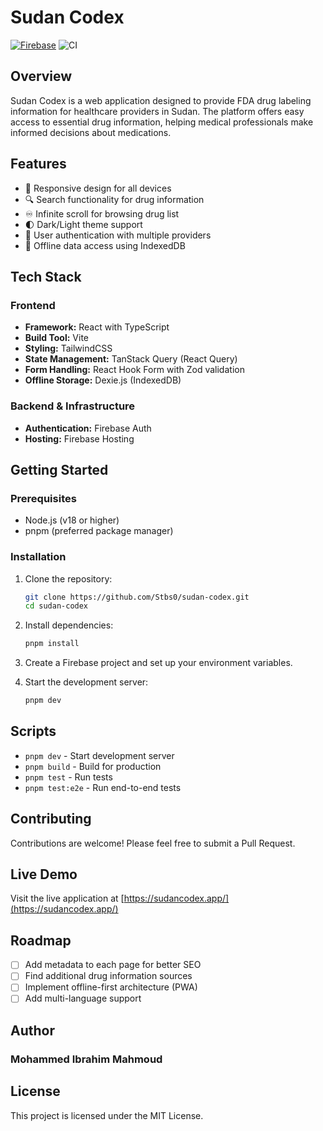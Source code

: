 # Sudan Codex

[![Firebase](https://img.shields.io/badge/Firebase-hosted-brightgreen?logo=firebase)](https://sudancodex.app)
![CI](https://github.com/stbs0/sudan-codex/actions/workflows/firebase-hosting-merge.yml/badge.svg)

## Overview

Sudan Codex is a web application designed to provide FDA drug labeling information for healthcare providers in Sudan. The platform offers easy access to essential drug information, helping medical professionals make informed decisions about medications.

## Features

- 📱 Responsive design for all devices
- 🔍 Search functionality for drug information
- ♾️ Infinite scroll for browsing drug list
- 🌓 Dark/Light theme support
- 🔐 User authentication with multiple providers
- 💾 Offline data access using IndexedDB

## Tech Stack

### Frontend

- **Framework:** React with TypeScript
- **Build Tool:** Vite
- **Styling:** TailwindCSS
- **State Management:** TanStack Query (React Query)
- **Form Handling:** React Hook Form with Zod validation
- **Offline Storage:** Dexie.js (IndexedDB)

### Backend & Infrastructure

- **Authentication:** Firebase Auth
- **Hosting:** Firebase Hosting

## Getting Started

### Prerequisites

- Node.js (v18 or higher)
- pnpm (preferred package manager)

### Installation

1. Clone the repository:

   ```bash
   git clone https://github.com/Stbs0/sudan-codex.git
   cd sudan-codex
   ```

2. Install dependencies:

   ```bash
   pnpm install
   ```

3. Create a Firebase project and set up your environment variables.

4. Start the development server:
   ```bash
   pnpm dev
   ```

## Scripts

- `pnpm dev` - Start development server
- `pnpm build` - Build for production
- `pnpm test` - Run tests
- `pnpm test:e2e` - Run end-to-end tests

## Contributing

Contributions are welcome! Please feel free to submit a Pull Request.

## Live Demo

Visit the live application at [https://sudancodex.app/](https://sudancodex.app/)

## Roadmap

- [ ] Add metadata to each page for better SEO
- [ ] Find additional drug information sources
- [ ] Implement offline-first architecture (PWA)
- [ ] Add multi-language support

## Author

### Mohammed Ibrahim Mahmoud

## License

This project is licensed under the MIT License.
